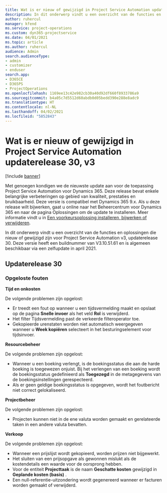 ```yaml
---
title: Wat is er nieuw of gewijzigd in Project Service Automation updaterelease 30, v3
description: In dit onderwerp vindt u een overzicht van de functies en oplossingen die beschikbaar zijn voor Project Service Automation updaterelease 30, v3.
author: ruhercul
manager: kfend
ms.service: project-operations
ms.custom: dyn365-projectservice
ms.date: 04/01/2021
ms.topic: article
ms.author: ruhercul
audience: Admin
search.audienceType:
- admin
- customizer
- enduser
search.app:
- D365CE
- D365PS
- ProjectOperations
ms.openlocfilehash: 1169ee13c42e982cb30a40d92df660f8933786a9
ms.sourcegitcommit: b4a05c7d5512d60abdb0d05bedd390e288e8adc9
ms.translationtype: HT
ms.contentlocale: nl-NL
ms.lasthandoff: 04/02/2021
ms.locfileid: "5852843"
---
```

# <a name="whats-new-or-changed-in-project-service-automation-update-release-30-v3"></a>Wat is er nieuw of gewijzigd in Project Service Automation updaterelease 30, v3

[!include [banner](../includes/psa-now-project-operations.md)]

Met genoegen kondigen we de nieuwste update aan voor de toepassing Project Service Automation voor Dynamics 365. Deze release bevat enkele belangrijke verbeteringen op gebied van kwaliteit, prestaties en bruikbaarheid. Deze versie is compatibel met Dynamics 365 9.x. Als u deze release wilt bijwerken, gaat u online naar het Beheercentrum voor Dynamics 365 en naar de pagina Oplossingen om de update te installeren. Meer informatie vindt u in [Een voorkeursoplossing installeren, bijwerken of verwijderen](https://docs.microsoft.com/power-platform/admin/install-remove-preferred-solution).

In dit onderwerp vindt u een overzicht van de functies en oplossingen die nieuw of gewijzigd zijn voor Project Service Automation v3, updaterelease 30. Deze versie heeft een buildnummer van V3.10.51.61 en is algemeen beschikbaar via een zelfupdate in april 2021.

## <a name="update-release-30"></a>Updaterelease 30

### <a name="bug-fixes"></a>Opgeloste fouten

**Tijd en onkosten**

De volgende problemen zijn opgelost:

- Er treedt een fout op wanneer u een tijdsvermelding maakt en opslaat op de pagina **Snelle invoer** als het veld **Rol** is verwijderd.
- Het filter Tijdsvermelding past de verkeerde filteroperator toe.
- Gekopieerde urenstaten worden niet automatisch weergegeven wanneer u **Week kopiëren** selecteert in het besturingselement voor tijdsinvoer.

**Resourcebeheer**

De volgende problemen zijn opgelost:

- Wanneer u een boeking verlengt, is de boekingsstatus die aan de harde boeking is toegewezen onjuist. Bij het verlengen van een boeking wordt de boekingsstatus gedefinieerd als **Toegezegd** in de metagegevens van de boekingsinstellingen gerespecteerd.
- Als er geen geldige boekingsstatus is opgegeven, wordt het foutbericht niet correct gelokaliseerd.

**Projectbeheer**

De volgende problemen zijn opgelost:

- Projecten kunnen niet in de ene valuta worden gemaakt en gerelateerde taken in een andere valuta bevatten.

**Verkoop**

De volgende problemen zijn opgelost:

- Wanneer een prijslijst wordt gekopieerd, worden prijzen niet bijgewerkt.
- Het sluiten van een prijsopgave als gewonnen mislukt als de kostendetails een waarde voor de oorsprong hebben.
- Voor de entiteit **Projecttaak** is de naam **Geschatte kosten** gewijzigd in **Geplande kosten (basis)** ​.
- Een null-referentie-uitzondering wordt gegenereerd wanneer er facturen worden gemaakt of verwijderd.
